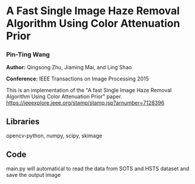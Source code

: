 # A Fast Single Image Haze Removal Algorithm Using Color Attenuation Prior

### Pin-Ting Wang

**Author:** Qingsong Zhu, Jiaming Mai, and Ling Shao

**Conference:** IEEE Transactions on Image Processing 2015

This is an implementation of the "A fast Single Image Haze Removal Algorithm Using Color Attenuation Prior" paper. https://ieeexplore.ieee.org/stamp/stamp.jsp?arnumber=7128396

## Libraries

opencv-python, numpy, scipy, skimage

## Code

main.py will automatical to read the data from SOTS and HSTS dataset and save the output image

